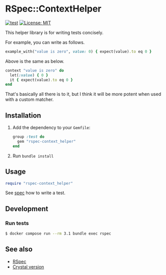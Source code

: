 # RSpec::ContextHelper

[![test](https://github.com/masaakiaoyagi/rspec-context_helper.rb/actions/workflows/test.yml/badge.svg)](https://github.com/masaakiaoyagi/rspec-context_helper.rb/actions/workflows/test.yml)
[![License: MIT](https://img.shields.io/badge/License-MIT-yellow.svg)](https://opensource.org/licenses/MIT)

This helper library is for writing tests concisely.

For example, you can write as follows.
```ruby
example_with("value is zero", value: 0) { expect(value).to eq 0 }
```
Above is the same as below.
```ruby
context "value is zero" do
  let(:value) { 0 }
  it { expect(value).to eq 0 }
end
```

That's basically all there is to it, but I think it will be more potent when used with a custom matcher.

## Installation

1. Add the dependency to your `Gemfile`:

    ```ruby
    group :test do
      gem "rspec-context_helper"
    end
    ```

1. Run `bundle install`

## Usage

```ruby
require "rspec-context_helper"
```

See [spec](https://github.com/masaakiaoyagi/rspec-context_helper.rb/blob/main/spec/rspec/context_helper_spec.rb) how to write a test.

## Development

### Run tests
```sh
$ docker compose run --rm 3.1 bundle exec rspec
```

## See also
* [RSpec](https://github.com/rspec/rspec-metagem)
* [Crystal version](https://github.com/masaakiaoyagi/spectator-context_helper.cr)
